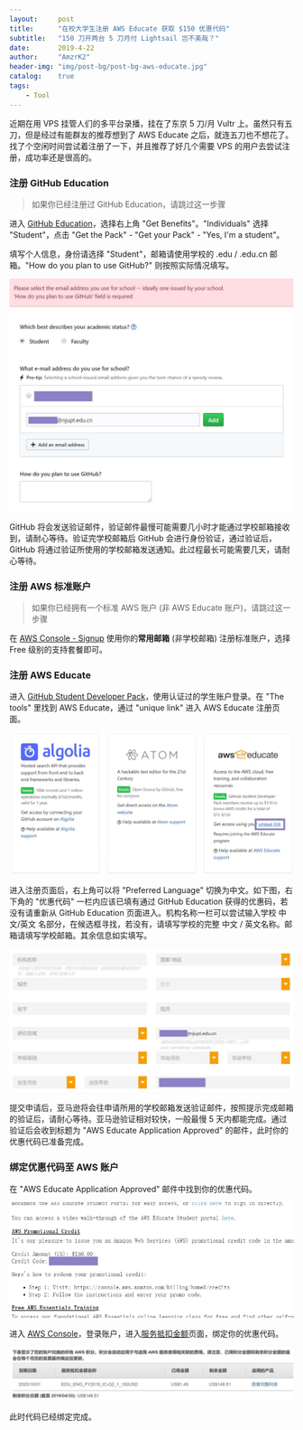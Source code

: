 ```yaml
---
layout:     post
title:      "在校大学生注册 AWS Educate 获取 $150 优惠代码"
subtitle:   "150 刀开两台 5 刀月付 Lightsail 岂不美哉？"
date:       2019-4-22
author:     "AmzrK2"
header-img: "img/post-bg/post-bg-aws-educate.jpg"
catalog:    true
tags:
    - Tool
---
```


近期在用 VPS 挂管人们的多平台录播，挂在了东京 5 刀/月 Vultr 上。虽然只有五刀，但是经过有能群友的推荐想到了 AWS Educate 之后，就连五刀也不想花了。找了个空闲时间尝试着注册了一下，并且推荐了好几个需要 VPS 的用户去尝试注册，成功率还是很高的。

### 注册 GitHub Education

> 如果你已经注册过 GitHub Education，请跳过这一步骤

进入 [GitHub Education](https://education.github.com/)，选择右上角 "Get Benefits"。"Individuals" 选择 "Student"，点击 "Get the Pack" - "Get your Pack" - "Yes, I'm a student"。

填写个人信息，身份请选择 "Student"，邮箱请使用学校的 .edu / .edu.cn 邮箱。"How do you plan to use GitHub?" 则按照实际情况填写。

![GitHub Education](/img/in-post/190422/github-education.jpg)

GitHub 将会发送验证邮件，验证邮件最慢可能需要几小时才能通过学校邮箱接收到，请耐心等待。验证完学校邮箱后 GitHub 会进行身份验证，通过验证后，GitHub 将通过验证所使用的学校邮箱发送通知。此过程最长可能需要几天，请耐心等待。

### 注册 AWS 标准账户

> 如果你已经拥有一个标准 AWS 账户 (非 AWS Educate 账户)，请跳过这一步骤

在 [AWS Console - Signup](https://portal.aws.amazon.com/billing/signup#/start) 使用你的**常用邮箱** (非学校邮箱) 注册标准账户，选择 Free 级别的支持套餐即可。

### 注册 AWS Educate

进入 [GitHub Student Developer Pack](https://education.github.com/pack/offers)，使用认证过的学生账户登录。在 "The tools" 里找到 AWS Educate，通过 "unique link" 进入 AWS Educate 注册页面。

![AWSEdu Unique Link](/img/in-post/190422/awsedu-unique-link.jpg)

进入注册页面后，右上角可以将 "Preferred Language" 切换为中文。如下图，右下角的 "优惠代码" 一栏内应该已填有通过 GitHub Education 获得的优惠码，若没有请重新从 GitHub Education 页面进入。机构名称一栏可以尝试输入学校 中文/英文 名部分，在候选框寻找，若没有，请填写学校的完整 中文 / 英文名称。邮箱请填写学校邮箱。其余信息如实填写。

![AWSEdu Signup](/img/in-post/190422/awsedu-signup.jpg)

提交申请后，亚马逊将会往申请所用的学校邮箱发送验证邮件，按照提示完成邮箱的验证后，请耐心等待。亚马逊验证相对较快，一般最慢 5 天内都能完成。通过验证后会收到标题为 "AWS Educate Application Approved" 的邮件，此时你的优惠代码已准备完成。

### 绑定优惠代码至 AWS 账户

在 "AWS Educate Application Approved" 邮件中找到你的优惠代码。

![AWSEdu Code](/img/in-post/190422/awsedu-code.jpg)

进入 [AWS Console](https://console.aws.amazon.com/console/home)，登录账户，进入[服务抵扣金额](https://console.aws.amazon.com/billing/home?#/credits)页面，绑定你的优惠代码。

![AWSEdu Credit](/img/in-post/190422/awsedu-credit.jpg)

此时代码已经绑定完成。